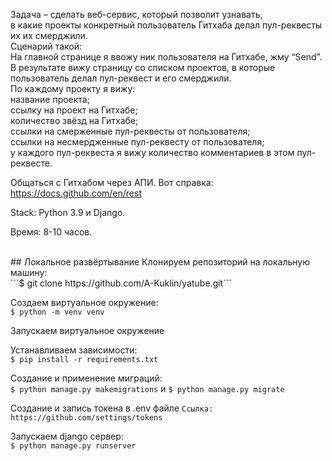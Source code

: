 Задача – сделать веб-сервис, который позволит узнавать,</br> 
в какие проекты конкретный пользователь Гитхаба делал пул-реквесты их их смерджили.</br>
Сценарий такой:</br>
На главной странице я ввожу ник пользователя на Гитхабе, жму “Send”.</br>
В результате вижу страницу со списком проектов, в которые пользователь делал пул-реквест и его смерджили.</br>
По каждому проекту я вижу:</br>
название проекта;</br>
ссылку на проект на Гитхабе;</br>
количество звёзд на Гитхабе;</br>
ссылки на смерженные пул-реквесты от пользователя;</br>
ссылки на несмердженные пул-реквесту от пользователя;</br>
у каждого пул-реквеста я вижу количество комментариев в этом пул-реквесте.</br>

Общаться с Гитхабом через АПИ. Вот справка: https://docs.github.com/en/rest

Stack: Python 3.9 и Django.

Время: 8-10 часов.

<br>
## Локальное развёртывание
Клонируем репозиторий на локальную машину:<br>
```$ git clone https://github.com/A-Kuklin/yatube.git```

Создаем виртуальное окружение:<br>
 ```$ python -m venv venv```

Запускаем виртуальное окружение<br>

Устанавливаем зависимости:<br>
```$ pip install -r requirements.txt```

Создание и применение миграций:<br>
```$ python manage.py makemigrations``` и ```$ python manage.py migrate```

Создание и запись токена в .env файле
```Ссылка: https://github.com/settings/tokens```

Запускаем django сервер:<br>
```$ python manage.py runserver```
